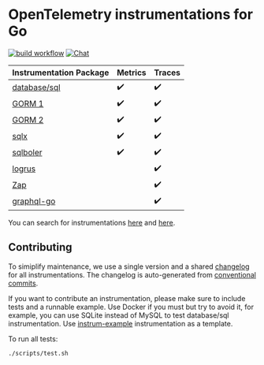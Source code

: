 # OpenTelemetry instrumentations for Go

[![build workflow](https://github.com/uptrace/opentelemetry-go-extra/actions/workflows/build.yml/badge.svg)](https://github.com/uptrace/opentelemetry-go-extra/actions/workflows/build.yml)
[![Chat](https://discordapp.com/api/guilds/1000404569202884628/widget.png)](https://discord.gg/YF8tdP8Pmk)

| Instrumentation Package         | Metrics            | Traces             |
| ------------------------------- | ------------------ | ------------------ |
| [database/sql](/otelsql/)       | :heavy_check_mark: | :heavy_check_mark: |
| [GORM 1](/otelsql/#gorm-1)      | :heavy_check_mark: | :heavy_check_mark: |
| [GORM 2](/otelgorm/)            | :heavy_check_mark: | :heavy_check_mark: |
| [sqlx](/otelsqlx/)              | :heavy_check_mark: | :heavy_check_mark: |
| [sqlboler](/otelsql/#sqlboiler) | :heavy_check_mark: | :heavy_check_mark: |
| [logrus](/otellogrus/)          |                    | :heavy_check_mark: |
| [Zap](/otelzap/)                |                    | :heavy_check_mark: |
| [graphql-go](/otelgraphql/)     |                    | :heavy_check_mark: |

You can search for instrumentations [here](https://uptrace.dev/opentelemetry/instrumentations/) and
[here](https://opentelemetry.io/registry/).

## Contributing

To simiplify maintenance, we use a single version and a shared [changelog](CHANGELOG.md) for all
instrumentations. The changelog is auto-generated from
[conventional commits](https://www.conventionalcommits.org/en/v1.0.0/).

If you want to contribute an instrumentation, please make sure to include tests and a runnable
example. Use Docker if you must but try to avoid it, for example, you can use SQLite instead of
MySQL to test database/sql instrumentation. Use [instrum-example](/instrum-example/) instrumentation
as a template.

To run all tests:

```shell
./scripts/test.sh
```
